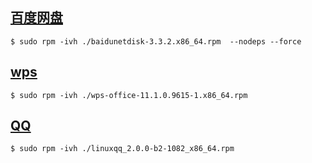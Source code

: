 ## [百度网盘](https://pan.baidu.com/download)
```
$ sudo rpm -ivh ./baidunetdisk-3.3.2.x86_64.rpm  --nodeps --force
```

## [wps](https://linux.wps.cn/#)
```
$ sudo rpm -ivh ./wps-office-11.1.0.9615-1.x86_64.rpm
```

## [QQ](https://im.qq.com/linuxqq/index.html)
```
$ sudo rpm -ivh ./linuxqq_2.0.0-b2-1082_x86_64.rpm
```
